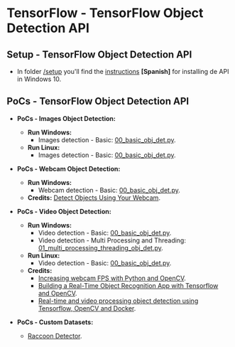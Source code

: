 # TensorFlow - TensorFlow Object Detection API

## Setup - TensorFlow Object Detection API

* In folder [/setup](setup) you'll find the [instructions](setup/tf_object_detection_api_setup_w10.pdf) **[Spanish]** for installing de API in Windows 10.

## PoCs - TensorFlow Object Detection API

* **PoCs - Images Object Detection:**
  * **Run Windows:**
    * Images detection - Basic: [00_basic_obj_det.py](src/images/windows/00_basic_obj_det.py).
  * **Run Linux:**
    * Images detection - Basic: [00_basic_obj_det.py](src/images/linux/00_basic_obj_det.py).

* **PoCs - Webcam Object Detection:**
  * **Run Windows:**
    * Webcam detection - Basic: [00_basic_obj_det.py](src/webcam/00_basic_obj_det.py).
  * **Credits:** [Detect Objects Using Your Webcam](https://tensorflow-object-detection-api-tutorial.readthedocs.io/en/latest/camera.html).

* **PoCs - Video Object Detection:**
  * **Run Windows:**
    * Video detection - Basic: [00_basic_obj_det.py](src/videos/windows/00_basic_obj_det.py).
    * Video detection - Multi Processing and Threading: [01_multi_processing_threading_obj_det.py](src/videos/windows/01_multi_processing_threading_obj_det.py).
  * **Run Linux:**
    * Video detection - Basic: [00_basic_obj_det.py](src/videos/linux/00_basic_obj_det.py).
  * **Credits:**
    * [Increasing webcam FPS with Python and OpenCV](https://www.pyimagesearch.com/2015/12/21/increasing-webcam-fps-with-python-and-opencv/).
    * [Building a Real-Time Object Recognition App with Tensorflow and OpenCV](https://towardsdatascience.com/building-a-real-time-object-recognition-app-with-tensorflow-and-opencv-b7a2b4ebdc32).
    * [Real-time and video processing object detection using Tensorflow, OpenCV and Docker](https://towardsdatascience.com/real-time-and-video-processing-object-detection-using-tensorflow-opencv-and-docker-2be1694726e5).

* **PoCs - Custom Datasets:**
  * [Raccoon Detector](src/raccoon_detector/README.md).